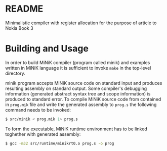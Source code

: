 # README #

Minimalistic compiler with register allocation for the purpose of article
to Nokia Book 3


Building and Usage
==================
In order to build MiNiK compiler (program called minik) and examples written in
MiNiK language it is sufficient to invoke ```make``` in the top-level directory.

minik program accepts MiNiK source code on standard input and produces resulting
assembly on standard output. Some compiler's debugging information (generated
abstract syntax tree and scope information) is produced to standard error. To
compile MiNiK source code from contained in ```prog.mik``` file and write the
generated assembly to ```prog.s``` the following command needs to be invoked:
```bash
$ src/minik < prog.mik 1> prog.s
```
To form the executable, MiNiK runtime environment has to be linked toghether
with generated assembly:
```bash
$ gcc -m32 src/runtime/minikrt0.o prog.s -o prog
```


